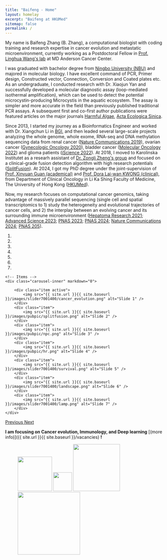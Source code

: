 ```yaml
---
title: "Baifeng - Home"
layout: homelay
excerpt: "Baifeng at HKUMed"
sitemap: false
permalink: /
---
```




My name is Baifeng Zhang (B. Zhang), a computational biologist with coding training and research expertise in cancer evolution and metastatic microenvironment, currently working as a Postdoctoral Fellow in [Prof. Linghua Wang's lab](https://faculty.mdanderson.org/profiles/linghua_wang.html) at MD Anderson Cancer Center.

I was graduated with bachelor degree from [Ningbo University (NBU)](http://iso.nbu.edu.cn) and majored in molecular biology. I have excellent command of PCR, Primer design, Constructed vector, Connection, Conversion and Coated plates etc. As an undergraduate, I conducted research with Dr. Xiaojun Yan and successfully developed a molecular diagnostic assay (loop-mediated isothermal amplification), which can be used to detect the potential microcystin-producing Microcystis in the aquatic ecosystem. The assay is simpler and more accurate in the field than previously published traditional PCR assays. A subsequent first and co-first author publications were featured articles on the major journals [Harmful Algae](https://doi.org/10.1016/j.hal.2014.04.018), [Acta Ecologica Sinica](https://doi.org/10.5846/stxb201308112059).

Since 2013, I started my journey as a Bioinformatics Engineer and worked with Dr. Xiangchun Li in [BGI](https://www.bgi.com/global/), and then leaded several large-scale projects analyzing the whole genome, whole exome, RNA-seq and DNA methylation sequencing data from renal cancer ([Nature Communications 2019](https://doi.org/10.1038/s41467-019-09241-7 )), ovarian cancer ([Gynecologic Oncology 2020](https://doi.org/10.1016/j.ygyno.2020.04.688 )), bladder cancer ([Molecular Oncology 2022](https://doi.org/10.1002/1878-0261.13360)) and glioma patients ([iScience 2022](https://doi.org/10.1016/j.isci.2022.105681)). At 2018, I moved to Karolinska Institutet as a researh assistant of [Dr. Zongli Zheng's group](https://ki.se/en/research/zongli-zheng) and focused on a clinical-grade fusion detection algorithm with high research potentials ([SplitFusion](https://doi.org/10.1016/j.patter.2025.101174)). At 2024, I got my PhD degree under the joint-supervision of [Prof. Xinyuan Guan (academical)](https://hub.hku.hk/cris/rp/rp00454) and [Prof. Dora Lai-wan KWONG (clinical)](https://hub.hku.hk/cris/rp/rp00414), from Department of Clinical Oncology in Li Ka Shing Faculty of Medicine, The University of Hong Kong ([HKUMed](https://www.med.hku.hk/)).

Now, my research focuses on computational cancer genomics, taking advantage of massively parallel sequencing (single cell and spatial transcriptomics to 1) study the heterogeneity and evolutional trajectories of cancer cells, and 2) the interplay between an evolving cancer and its surrounding immune microenvironment ([Hepatoma Research 2021](http://dx.doi.org/10.20517/2394-5079.2021.81); [Advanced Science 2023](https://doi.org/10.1002/advs.202204565); [PNAS 2023](https://doi.org/10.1073/pnas.2307914120); [PNAS 2024](https://doi.org/10.1073/pnas.2407506121); [Nature Communications 2024](https://www.nature.com/articles/s41467-024-54251-9); [PNAS 205](https://www.pnas.org/doi/10.1073/pnas.2411241122)).

<div markdown="0" id="carousel" class="carousel slide" data-ride="carousel" data-interval="5000" data-pause="hover" >
    <!-- Menu -->
    <ol class="carousel-indicators">
        <li data-target="#carousel" data-slide-to="0" class="active"></li>
        <li data-target="#carousel" data-slide-to="1"></li>
        <li data-target="#carousel" data-slide-to="2"></li>
        <li data-target="#carousel" data-slide-to="3"></li>
        <li data-target="#carousel" data-slide-to="4"></li>
        <li data-target="#carousel" data-slide-to="5"></li>
        <li data-target="#carousel" data-slide-to="6"></li>
    </ol>

    <!-- Items -->
    <div class="carousel-inner" markdown="0">

        <div class="item active">
            <img src="{{ site.url }}{{ site.baseurl }}/images/slider7001400/cancer_evolution.png" alt="Slide 1" />
        </div>
        <div class="item">
            <img src="{{ site.url }}{{ site.baseurl }}/images/pubpic/splitfusion.png" alt="Slide 2" />
        </div>
        <div class="item">
            <img src="{{ site.url }}{{ site.baseurl }}/images/pubpic/npc.png" alt="Slide 3" />
        </div>
        <div class="item">
            <img src="{{ site.url }}{{ site.baseurl }}/images/pubpic/hr.png" alt="Slide 4" />
        </div>
        <div class="item">
            <img src="{{ site.url }}{{ site.baseurl }}/images/slider7001400/survival.png" alt="Slide 5" />
        </div>
        <div class="item">
            <img src="{{ site.url }}{{ site.baseurl }}/images/slider7001400/landscape.png" alt="Slide 6" />
        </div>
        <div class="item">
            <img src="{{ site.url }}{{ site.baseurl }}/images/slider7001400/lamp.png" alt="Slide 7" />
        </div>
    </div> 
  <a class="left carousel-control" href="#carousel" role="button" data-slide="prev">
    <span class="glyphicon glyphicon-chevron-left" aria-hidden="true"></span>
    <span class="sr-only">Previous</span>
  </a>
  <a class="right carousel-control" href="#carousel" role="button" data-slide="next">
    <span class="glyphicon glyphicon-chevron-right" aria-hidden="true"></span>
    <span class="sr-only">Next</span>
  </a>
</div>

 **I am focusing on Cancer evolution, Immunology, and Deep learning** [(more info)]({{ site.url }}{{ site.baseurl }}/vacancies) **!**
 

<figure class="fourth">
    
  <img src="{{ site.url }}{{ site.baseurl }}/images/logopic/BGI_Logo.png" style="width: 110px">
  <img src="{{ site.url }}{{ site.baseurl }}/images/logopic/MWLC_Logo.JPG" style="width: 60px">
  <img src="{{ site.url }}{{ site.baseurl }}/images/logopic/NBU_Logo.jpg" style="width: 150px">
  <img src="{{ site.url }}{{ site.baseurl }}/images/logopic/hkumed.png" style="width: 200px">
  
</figure>






